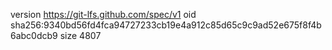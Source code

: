 version https://git-lfs.github.com/spec/v1
oid sha256:9340bd56fd4fca94727233cb19e4a912c85d65c9c9ad52e675f8f4b6abc0dcb9
size 4807
